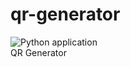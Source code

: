 # qr-generator
![Python application](https://github.com/Accoustium/qr-generator/workflows/Python%20application/badge.svg?branch=main)<br>
QR Generator
